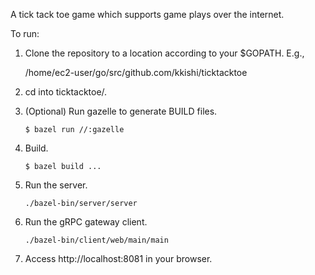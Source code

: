 A tick tack toe game which supports game plays over the internet.

To run:

1.  Clone the repository to a location according to your $GOPATH. E.g.,

    /home/ec2-user/go/src/github.com/kkishi/ticktacktoe

1.  cd into ticktacktoe/.

1.  (Optional) Run gazelle to generate BUILD files.

    `$ bazel run //:gazelle`

1.  Build.

    `$ bazel build ...`

1.  Run the server.

    `./bazel-bin/server/server`

1.  Run the gRPC gateway client.

    `./bazel-bin/client/web/main/main`

1.  Access http://localhost:8081 in your browser.

